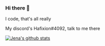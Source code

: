 ### Hi there 👋
I code, that's all really

My discord's Hafixion#4092, talk to me there

[![Jena's github stats](https://github-readme-stats.vercel.app/api?username=Jena-bot)](https://github.com/anuraghazra/github-readme-stats)
